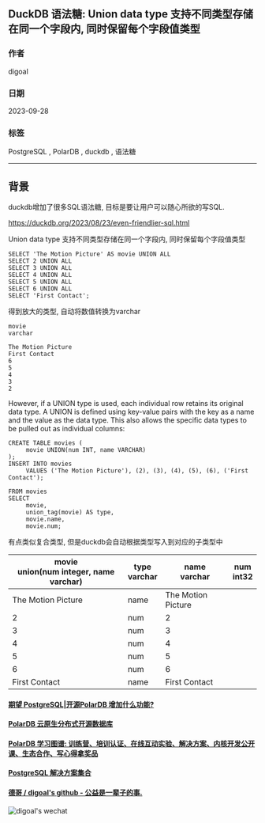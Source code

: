 ## DuckDB 语法糖: Union data type 支持不同类型存储在同一个字段内, 同时保留每个字段值类型  
                                                                              
### 作者                                                                              
digoal                                                                              
                                                                              
### 日期                                                                              
2023-09-28                                                                             
                                                                              
### 标签                                                                              
PostgreSQL , PolarDB , duckdb , 语法糖                                   
                                                                              
----                                                                              
                                                                              
## 背景                               
duckdb增加了很多SQL语法糖, 目标是要让用户可以随心所欲的写SQL.                                 
                          
https://duckdb.org/2023/08/23/even-friendlier-sql.html                          
         
Union data type 支持不同类型存储在同一个字段内, 同时保留每个字段值类型    
          
```          
SELECT 'The Motion Picture' AS movie UNION ALL   
SELECT 2 UNION ALL   
SELECT 3 UNION ALL   
SELECT 4 UNION ALL   
SELECT 5 UNION ALL   
SELECT 6 UNION ALL   
SELECT 'First Contact';  
```  
  
得到放大的类型, 自动将数值转换为varchar  
  
```  
movie  
varchar  
  
The Motion Picture  
First Contact  
6  
5  
4  
3  
2  
```  
  
However, if a UNION type is used, each individual row retains its original data type. A UNION is defined using key-value pairs with the key as a name and the value as the data type. This also allows the specific data types to be pulled out as individual columns:  
  
```  
CREATE TABLE movies (  
     movie UNION(num INT, name VARCHAR)    
);  
INSERT INTO movies   
     VALUES ('The Motion Picture'), (2), (3), (4), (5), (6), ('First Contact');  
  
FROM movies   
SELECT   
     movie,  
     union_tag(movie) AS type,  
     movie.name,  
     movie.num;  
```  
  
有点类似复合类型, 但是duckdb会自动根据类型写入到对应的子类型中  
  
  
movie </br> union(num integer, name varchar)	|type </br> varchar	|name </br> varchar	|num </br> int32  
---|---|---|---   
The Motion Picture|	name|	The Motion Picture	|   
2|	num	| 	2|  
3|	num	 |	3|  
4|	num	| 	4|  
5|	num	| 	5|  
6	|num|	 6|  
First Contact|	name|	First Contact	|   
  
  
  
#### [期望 PostgreSQL|开源PolarDB 增加什么功能?](https://github.com/digoal/blog/issues/76 "269ac3d1c492e938c0191101c7238216")
  
  
#### [PolarDB 云原生分布式开源数据库](https://github.com/ApsaraDB "57258f76c37864c6e6d23383d05714ea")
  
  
#### [PolarDB 学习图谱: 训练营、培训认证、在线互动实验、解决方案、内核开发公开课、生态合作、写心得拿奖品](https://www.aliyun.com/database/openpolardb/activity "8642f60e04ed0c814bf9cb9677976bd4")
  
  
#### [PostgreSQL 解决方案集合](../201706/20170601_02.md "40cff096e9ed7122c512b35d8561d9c8")
  
  
#### [德哥 / digoal's github - 公益是一辈子的事.](https://github.com/digoal/blog/blob/master/README.md "22709685feb7cab07d30f30387f0a9ae")
  
  
![digoal's wechat](../pic/digoal_weixin.jpg "f7ad92eeba24523fd47a6e1a0e691b59")
  
